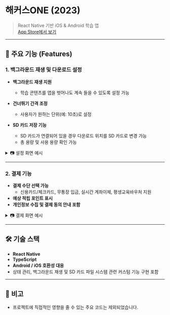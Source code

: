 # 해커스ONE (2023)

> React Native 기반 iOS & Android 학습 앱  
> [App Store에서 보기](https://apps.apple.com/kr/app/%ED%95%B4%EC%BB%A4%EC%8A%A4-one-%EC%8A%A4%EB%A7%88%ED%8A%B8-%ED%81%B4%EB%9E%98%EC%8A%A4/id1538534916)

---

## 📌 주요 기능 (Features)

### 1. 백그라운드 재생 및 다운로드 설정

- **백그라운드 재생 지원**

  - 학습 콘텐츠를 앱을 벗어나도 계속 들을 수 있도록 설정 가능

- **건너뛰기 간격 조정**

  - 사용자가 원하는 단위(예: 10초)로 설정

- **SD 카드 저장 기능**
  - SD 카드가 연결되어 있을 경우 다운로드 위치를 SD 카드로 변경 가능
  - 총 용량 및 사용 용량 확인 가능

<details>
<summary>📷 설정 화면 예시</summary>

<img src="assets/img/download-toggle.jpg" width="300px" />
<img src="assets/img/download.jpg" width="300px" />

</details>

---

### 2. 결제 기능

- **결제 수단 선택 가능**
  - 신용카드/체크카드, 무통장 입금, 실시간 계좌이체, 평생교육바우처 지원
- **예상 적립 포인트 표시**
- **개인정보 수집 및 결제 동의 안내 포함**

<details>
<summary>📷 결제 화면 예시</summary>

<img src="assets/img/voucher.jpg" width="300px" />

</details>

---

## 🛠️ 기술 스택

- **React Native**
- **TypeScript**
- **Android / iOS 호환성 대응**
- 상태 관리, 백그라운드 재생 및 SD 카드 파일 시스템 관련 커스텀 기능 구현 포함

---

## 📝 비고

- 프로젝트에 직접적인 영향을 줄 수 있는 주요 코드는 제외되었습니다.
